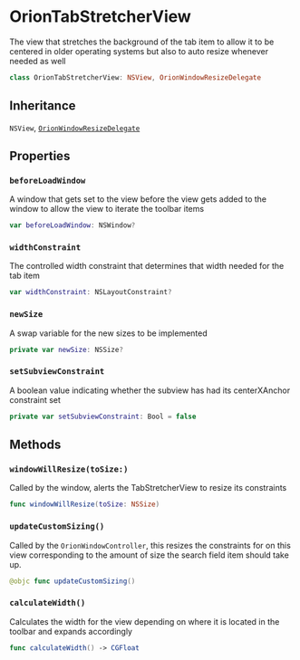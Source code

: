# OrionTabStretcherView

The view that stretches the background of the tab item to allow it to be centered in
older operating systems but also to auto resize whenever needed as well

``` swift
class OrionTabStretcherView: NSView, OrionWindowResizeDelegate 
```

## Inheritance

`NSView`, [`OrionWindowResizeDelegate`](/OrionWindowResizeDelegate)

## Properties

### `beforeLoadWindow`

A window that gets set to the view before the view gets
added to the window to allow the view to iterate the toolbar items

``` swift
var beforeLoadWindow: NSWindow?
```

### `widthConstraint`

The controlled width constraint that determines that width
needed for the tab item

``` swift
var widthConstraint: NSLayoutConstraint?
```

### `newSize`

A swap variable for the new sizes to be implemented

``` swift
private var newSize: NSSize?
```

### `setSubviewConstraint`

A boolean value indicating whether the subview has had its
centerXAnchor constraint set

``` swift
private var setSubviewConstraint: Bool = false
```

## Methods

### `windowWillResize(toSize:)`

Called by the window, alerts the TabStretcherView to resize its
constraints

``` swift
func windowWillResize(toSize: NSSize) 
```

### `updateCustomSizing()`

Called by the `OrionWindowController`, this resizes the constraints for
on this view corresponding to the amount of size the search field item
should take up.

``` swift
@objc func updateCustomSizing() 
```

### `calculateWidth()`

Calculates the width for the view depending on where it is located in the
toolbar and expands accordingly

``` swift
func calculateWidth() -> CGFloat 
```
